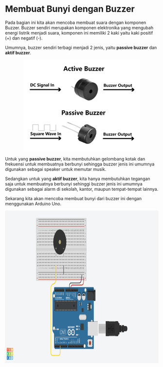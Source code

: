 # Membuat Bunyi dengan Buzzer

Pada bagian ini kita akan mencoba membuat suara dengan komponen Buzzer. Buzzer sendiri merupakan komponen elektronika yang mengubah energi listrik menjadi suara, komponen ini memiliki 2 kaki yaitu kaki positif (+) dan negatif (-).

Umumnya, buzzer sendiri terbagi menjadi 2 jenis, yaitu **passive buzzer** dan **aktif buzzer**. 

<p align="center">
<img src="/Gambar/aktif-pasif-buzzer.jpg" height="300">
</p>

Untuk yang **passive buzzer**, kita membutuhkan gelombang kotak dan frekuensi untuk membuatnya berbunyi sehingga buzzer jenis ini umumnya digunakan sebagai speaker untuk memutar musik.

Sedangkan untuk yang **aktif buzzer**, kita hanya membutuhkan tegangan saja untuk membuatnya berbunyi sehinggi buzzer jenis ini umumnya digunakan sebagai alarm di sekolah, kantor, maupun tempat-tempat lainnya.

Sekarang kita akan mencoba membuat bunyi dari buzzer ini dengan menggunakan Arduino Uno.

<p align="center">
<img src="/Gambar/rangkaian-buzzer.png" height="500">
</p>

